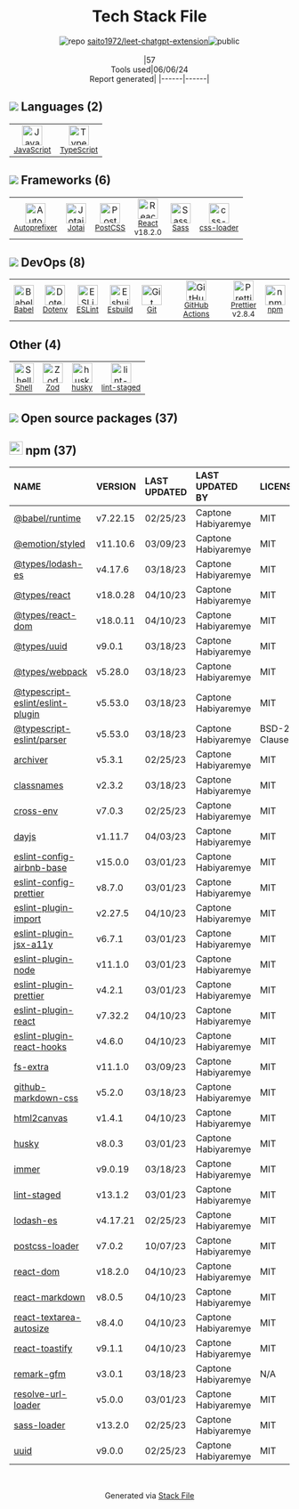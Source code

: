 <!--
&lt;--- Readme.md Snippet without images Start ---&gt;
## Tech Stack
saito1972/leet-chatgpt-extension is built on the following main stack:

- [JavaScript](https://developer.mozilla.org/en-US/docs/Web/JavaScript) – Languages
- [TypeScript](http://www.typescriptlang.org) – Languages
- [Autoprefixer](https://github.com/postcss/autoprefixer) – CSS Pre-processors / Extensions
- [Jotai](https://jotai.org/) – State Management Library
- [PostCSS](https://github.com/postcss/postcss) – CSS Pre-processors / Extensions
- [React](https://reactjs.org/) – Javascript UI Libraries
- [Sass](http://sass-lang.com/) – CSS Pre-processors / Extensions
- [css-loader](https://github.com/webpack-contrib/css-loader) – CSS Pre-processors / Extensions
- [Babel](http://babeljs.io/) – JavaScript Compilers
- [ESLint](http://eslint.org/) – Code Review
- [Esbuild](https://esbuild.github.io/) – JS Build Tools / JS Task Runners
- [GitHub Actions](https://github.com/features/actions) – Continuous Integration
- [Prettier](https://prettier.io/) – Code Review
- [Shell](https://en.wikipedia.org/wiki/Shell_script) – Shells

Full tech stack [here](/techstack.md)

&lt;--- Readme.md Snippet without images End ---&gt;

&lt;--- Readme.md Snippet with images Start ---&gt;
## Tech Stack
saito1972/leet-chatgpt-extension is built on the following main stack:

- <img width='25' height='25' src='https://img.stackshare.io/service/1209/javascript.jpeg' alt='JavaScript'/> [JavaScript](https://developer.mozilla.org/en-US/docs/Web/JavaScript) – Languages
- <img width='25' height='25' src='https://img.stackshare.io/service/1612/bynNY5dJ.jpg' alt='TypeScript'/> [TypeScript](http://www.typescriptlang.org) – Languages
- <img width='25' height='25' src='https://img.stackshare.io/service/2202/72d087642cfce6fef6f2dabec5bf49e8_400x400.png' alt='Autoprefixer'/> [Autoprefixer](https://github.com/postcss/autoprefixer) – CSS Pre-processors / Extensions
- <img width='25' height='25' src='https://img.stackshare.io/service/104809/default_a92a415b1e57e7ff4b57998b50887b69d1c96701.png' alt='Jotai'/> [Jotai](https://jotai.org/) – State Management Library
- <img width='25' height='25' src='https://img.stackshare.io/service/3339/rlFcjEdI.png' alt='PostCSS'/> [PostCSS](https://github.com/postcss/postcss) – CSS Pre-processors / Extensions
- <img width='25' height='25' src='https://img.stackshare.io/service/1020/OYIaJ1KK.png' alt='React'/> [React](https://reactjs.org/) – Javascript UI Libraries
- <img width='25' height='25' src='https://img.stackshare.io/service/1171/jCR2zNJV.png' alt='Sass'/> [Sass](http://sass-lang.com/) – CSS Pre-processors / Extensions
- <img width='25' height='25' src='https://img.stackshare.io/service/8074/default_d2b16fd6997fb2e164de645a34f9b8d5a880d999.png' alt='css-loader'/> [css-loader](https://github.com/webpack-contrib/css-loader) – CSS Pre-processors / Extensions
- <img width='25' height='25' src='https://img.stackshare.io/service/2739/-1wfGjNw.png' alt='Babel'/> [Babel](http://babeljs.io/) – JavaScript Compilers
- <img width='25' height='25' src='https://img.stackshare.io/service/3337/Q4L7Jncy.jpg' alt='ESLint'/> [ESLint](http://eslint.org/) – Code Review
- <img width='25' height='25' src='https://img.stackshare.io/service/25166/default_2dcc9286a150737a14625d18f6f93747f72be430.png' alt='Esbuild'/> [Esbuild](https://esbuild.github.io/) – JS Build Tools / JS Task Runners
- <img width='25' height='25' src='https://img.stackshare.io/service/11563/actions.png' alt='GitHub Actions'/> [GitHub Actions](https://github.com/features/actions) – Continuous Integration
- <img width='25' height='25' src='https://img.stackshare.io/service/7035/default_66f265943abed56bcdbfca1c866a4261b1fbb063.jpg' alt='Prettier'/> [Prettier](https://prettier.io/) – Code Review
- <img width='25' height='25' src='https://img.stackshare.io/service/4631/default_c2062d40130562bdc836c13dbca02d318205a962.png' alt='Shell'/> [Shell](https://en.wikipedia.org/wiki/Shell_script) – Shells

Full tech stack [here](/techstack.md)

&lt;--- Readme.md Snippet with images End ---&gt;
-->
<div align="center">

# Tech Stack File
![](https://img.stackshare.io/repo.svg "repo") [saito1972/leet-chatgpt-extension](https://github.com/saito1972/leet-chatgpt-extension)![](https://img.stackshare.io/public_badge.svg "public")
<br/><br/>
|57<br/>Tools used|06/06/24 <br/>Report generated|
|------|------|
</div>

## <img src='https://img.stackshare.io/languages.svg'/> Languages (2)
<table><tr>
  <td align='center'>
  <img width='36' height='36' src='https://img.stackshare.io/service/1209/javascript.jpeg' alt='JavaScript'>
  <br>
  <sub><a href="https://developer.mozilla.org/en-US/docs/Web/JavaScript">JavaScript</a></sub>
  <br>
  <sub></sub>
</td>

<td align='center'>
  <img width='36' height='36' src='https://img.stackshare.io/service/1612/bynNY5dJ.jpg' alt='TypeScript'>
  <br>
  <sub><a href="http://www.typescriptlang.org">TypeScript</a></sub>
  <br>
  <sub></sub>
</td>

</tr>
</table>

## <img src='https://img.stackshare.io/frameworks.svg'/> Frameworks (6)
<table><tr>
  <td align='center'>
  <img width='36' height='36' src='https://img.stackshare.io/service/2202/72d087642cfce6fef6f2dabec5bf49e8_400x400.png' alt='Autoprefixer'>
  <br>
  <sub><a href="https://github.com/postcss/autoprefixer">Autoprefixer</a></sub>
  <br>
  <sub></sub>
</td>

<td align='center'>
  <img width='36' height='36' src='https://img.stackshare.io/service/104809/default_a92a415b1e57e7ff4b57998b50887b69d1c96701.png' alt='Jotai'>
  <br>
  <sub><a href="https://jotai.org/">Jotai</a></sub>
  <br>
  <sub></sub>
</td>

<td align='center'>
  <img width='36' height='36' src='https://img.stackshare.io/service/3339/rlFcjEdI.png' alt='PostCSS'>
  <br>
  <sub><a href="https://github.com/postcss/postcss">PostCSS</a></sub>
  <br>
  <sub></sub>
</td>

<td align='center'>
  <img width='36' height='36' src='https://img.stackshare.io/service/1020/OYIaJ1KK.png' alt='React'>
  <br>
  <sub><a href="https://reactjs.org/">React</a></sub>
  <br>
  <sub>v18.2.0</sub>
</td>

<td align='center'>
  <img width='36' height='36' src='https://img.stackshare.io/service/1171/jCR2zNJV.png' alt='Sass'>
  <br>
  <sub><a href="http://sass-lang.com/">Sass</a></sub>
  <br>
  <sub></sub>
</td>

<td align='center'>
  <img width='36' height='36' src='https://img.stackshare.io/service/8074/default_d2b16fd6997fb2e164de645a34f9b8d5a880d999.png' alt='css-loader'>
  <br>
  <sub><a href="https://github.com/webpack-contrib/css-loader">css-loader</a></sub>
  <br>
  <sub></sub>
</td>

</tr>
</table>

## <img src='https://img.stackshare.io/devops.svg'/> DevOps (8)
<table><tr>
  <td align='center'>
  <img width='36' height='36' src='https://img.stackshare.io/service/2739/-1wfGjNw.png' alt='Babel'>
  <br>
  <sub><a href="http://babeljs.io/">Babel</a></sub>
  <br>
  <sub></sub>
</td>

<td align='center'>
  <img width='36' height='36' src='https://img.stackshare.io/service/8067/default_90dcb1286af7685c68df319c764b80704df1155b.png' alt='Dotenv'>
  <br>
  <sub><a href="https://github.com/motdotla/dotenv">Dotenv</a></sub>
  <br>
  <sub></sub>
</td>

<td align='center'>
  <img width='36' height='36' src='https://img.stackshare.io/service/3337/Q4L7Jncy.jpg' alt='ESLint'>
  <br>
  <sub><a href="http://eslint.org/">ESLint</a></sub>
  <br>
  <sub></sub>
</td>

<td align='center'>
  <img width='36' height='36' src='https://img.stackshare.io/service/25166/default_2dcc9286a150737a14625d18f6f93747f72be430.png' alt='Esbuild'>
  <br>
  <sub><a href="https://esbuild.github.io/">Esbuild</a></sub>
  <br>
  <sub></sub>
</td>

<td align='center'>
  <img width='36' height='36' src='https://img.stackshare.io/service/1046/git.png' alt='Git'>
  <br>
  <sub><a href="http://git-scm.com/">Git</a></sub>
  <br>
  <sub></sub>
</td>

<td align='center'>
  <img width='36' height='36' src='https://img.stackshare.io/service/11563/actions.png' alt='GitHub Actions'>
  <br>
  <sub><a href="https://github.com/features/actions">GitHub Actions</a></sub>
  <br>
  <sub></sub>
</td>

<td align='center'>
  <img width='36' height='36' src='https://img.stackshare.io/service/7035/default_66f265943abed56bcdbfca1c866a4261b1fbb063.jpg' alt='Prettier'>
  <br>
  <sub><a href="https://prettier.io/">Prettier</a></sub>
  <br>
  <sub>v2.8.4</sub>
</td>

<td align='center'>
  <img width='36' height='36' src='https://img.stackshare.io/service/1120/lejvzrnlpb308aftn31u.png' alt='npm'>
  <br>
  <sub><a href="https://www.npmjs.com/">npm</a></sub>
  <br>
  <sub></sub>
</td>

</tr>
</table>

## Other (4)
<table><tr>
  <td align='center'>
  <img width='36' height='36' src='https://img.stackshare.io/service/4631/default_c2062d40130562bdc836c13dbca02d318205a962.png' alt='Shell'>
  <br>
  <sub><a href="https://en.wikipedia.org/wiki/Shell_script">Shell</a></sub>
  <br>
  <sub></sub>
</td>

<td align='center'>
  <img width='36' height='36' src='https://img.stackshare.io/service/48521/default_eea961e4c374e68a1c7eb5bbc9e4a39920890342.png' alt='Zod'>
  <br>
  <sub><a href="https://zod.dev/">Zod</a></sub>
  <br>
  <sub></sub>
</td>

<td align='center'>
  <img width='36' height='36' src='https://img.stackshare.io/service/9527/5502029.jpeg' alt='husky'>
  <br>
  <sub><a href="https://github.com/typicode/husky">husky</a></sub>
  <br>
  <sub></sub>
</td>

<td align='center'>
  <img width='36' height='36' src='https://img.stackshare.io/service/10577/11071.jpeg' alt='lint-staged'>
  <br>
  <sub><a href="https://github.com/okonet/lint-staged">lint-staged</a></sub>
  <br>
  <sub></sub>
</td>

</tr>
</table>


## <img src='https://img.stackshare.io/group.svg' /> Open source packages (37)</h2>

## <img width='24' height='24' src='https://img.stackshare.io/service/1120/lejvzrnlpb308aftn31u.png'/> npm (37)

|NAME|VERSION|LAST UPDATED|LAST UPDATED BY|LICENSE|VULNERABILITIES|
|:------|:------|:------|:------|:------|:------|
|[@babel/runtime](https://www.npmjs.com/@babel/runtime)|v7.22.15|02/25/23|Captone Habiyaremye |MIT|N/A|
|[@emotion/styled](https://www.npmjs.com/@emotion/styled)|v11.10.6|03/09/23|Captone Habiyaremye |MIT|N/A|
|[@types/lodash-es](https://www.npmjs.com/@types/lodash-es)|v4.17.6|03/18/23|Captone Habiyaremye |MIT|N/A|
|[@types/react](https://www.npmjs.com/@types/react)|v18.0.28|04/10/23|Captone Habiyaremye |MIT|N/A|
|[@types/react-dom](https://www.npmjs.com/@types/react-dom)|v18.0.11|04/10/23|Captone Habiyaremye |MIT|N/A|
|[@types/uuid](https://www.npmjs.com/@types/uuid)|v9.0.1|03/18/23|Captone Habiyaremye |MIT|N/A|
|[@types/webpack](https://www.npmjs.com/@types/webpack)|v5.28.0|03/18/23|Captone Habiyaremye |MIT|N/A|
|[@typescript-eslint/eslint-plugin](https://www.npmjs.com/@typescript-eslint/eslint-plugin)|v5.53.0|03/18/23|Captone Habiyaremye |MIT|N/A|
|[@typescript-eslint/parser](https://www.npmjs.com/@typescript-eslint/parser)|v5.53.0|03/18/23|Captone Habiyaremye |BSD-2-Clause|N/A|
|[archiver](https://www.npmjs.com/archiver)|v5.3.1|02/25/23|Captone Habiyaremye |MIT|N/A|
|[classnames](https://www.npmjs.com/classnames)|v2.3.2|03/18/23|Captone Habiyaremye |MIT|N/A|
|[cross-env](https://www.npmjs.com/cross-env)|v7.0.3|02/25/23|Captone Habiyaremye |MIT|N/A|
|[dayjs](https://www.npmjs.com/dayjs)|v1.11.7|04/03/23|Captone Habiyaremye |MIT|N/A|
|[eslint-config-airbnb-base](https://www.npmjs.com/eslint-config-airbnb-base)|v15.0.0|03/01/23|Captone Habiyaremye |MIT|N/A|
|[eslint-config-prettier](https://www.npmjs.com/eslint-config-prettier)|v8.7.0|03/01/23|Captone Habiyaremye |MIT|N/A|
|[eslint-plugin-import](https://www.npmjs.com/eslint-plugin-import)|v2.27.5|04/10/23|Captone Habiyaremye |MIT|N/A|
|[eslint-plugin-jsx-a11y](https://www.npmjs.com/eslint-plugin-jsx-a11y)|v6.7.1|03/01/23|Captone Habiyaremye |MIT|N/A|
|[eslint-plugin-node](https://www.npmjs.com/eslint-plugin-node)|v11.1.0|03/01/23|Captone Habiyaremye |MIT|N/A|
|[eslint-plugin-prettier](https://www.npmjs.com/eslint-plugin-prettier)|v4.2.1|03/01/23|Captone Habiyaremye |MIT|N/A|
|[eslint-plugin-react](https://www.npmjs.com/eslint-plugin-react)|v7.32.2|04/10/23|Captone Habiyaremye |MIT|N/A|
|[eslint-plugin-react-hooks](https://www.npmjs.com/eslint-plugin-react-hooks)|v4.6.0|04/10/23|Captone Habiyaremye |MIT|N/A|
|[fs-extra](https://www.npmjs.com/fs-extra)|v11.1.0|03/09/23|Captone Habiyaremye |MIT|N/A|
|[github-markdown-css](https://www.npmjs.com/github-markdown-css)|v5.2.0|03/18/23|Captone Habiyaremye |MIT|N/A|
|[html2canvas](https://www.npmjs.com/html2canvas)|v1.4.1|04/10/23|Captone Habiyaremye |MIT|N/A|
|[husky](https://www.npmjs.com/husky)|v8.0.3|03/01/23|Captone Habiyaremye |MIT|N/A|
|[immer](https://www.npmjs.com/immer)|v9.0.19|03/18/23|Captone Habiyaremye |MIT|N/A|
|[lint-staged](https://www.npmjs.com/lint-staged)|v13.1.2|03/01/23|Captone Habiyaremye |MIT|N/A|
|[lodash-es](https://www.npmjs.com/lodash-es)|v4.17.21|02/25/23|Captone Habiyaremye |MIT|N/A|
|[postcss-loader](https://www.npmjs.com/postcss-loader)|v7.0.2|10/07/23|Captone Habiyaremye |MIT|N/A|
|[react-dom](https://www.npmjs.com/react-dom)|v18.2.0|04/10/23|Captone Habiyaremye |MIT|N/A|
|[react-markdown](https://www.npmjs.com/react-markdown)|v8.0.5|04/10/23|Captone Habiyaremye |MIT|N/A|
|[react-textarea-autosize](https://www.npmjs.com/react-textarea-autosize)|v8.4.0|04/10/23|Captone Habiyaremye |MIT|N/A|
|[react-toastify](https://www.npmjs.com/react-toastify)|v9.1.1|04/10/23|Captone Habiyaremye |MIT|N/A|
|[remark-gfm](https://www.npmjs.com/remark-gfm)|v3.0.1|03/18/23|Captone Habiyaremye |N/A|N/A|
|[resolve-url-loader](https://www.npmjs.com/resolve-url-loader)|v5.0.0|03/01/23|Captone Habiyaremye |MIT|N/A|
|[sass-loader](https://www.npmjs.com/sass-loader)|v13.2.0|02/25/23|Captone Habiyaremye |MIT|N/A|
|[uuid](https://www.npmjs.com/uuid)|v9.0.0|02/25/23|Captone Habiyaremye |MIT|N/A|

<br/>
<div align='center'>

Generated via [Stack File](https://github.com/marketplace/stack-file)
